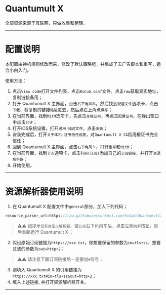 # Quantumult X
全部资源来源于互联网，只做收集和整理。

------------------------------

# 配置说明

本配置由神机规则修改而来，修改了默认策略组，并集成了去广告脚本和重写，适合小白入门。

使用方法：
  1. 点击`View code`打开文件列表，点击`RuCu6.conf`文件，点击`raw`获取真实地址，复制链接备用；
  2. 打开 Quantumult X 主界面，点击`右下角风车`，然后找到`配置文件`选项卡，点击`下载`，将复制的链接`粘贴`进去，然后点右上角点`保存`；
  3. 在当前界面，找到`MitM`选项卡，先点击`生成证书`，再点击`配置证书`，在弹出窗口中点击`允许`；
  4. 打开iOS系统设置，打开`通用-描述文件`，点击`安装`；
  5. 安装完成后，打开`关于本机-证书信任设置`，对`Quantumult X CA`启用根证书完全信任；
  6. 回到 Quantumult X 主界面，点击`右下角风车`，打开`重写`和`MitM`；
  7. 在当前界面，找到`节点`选项卡，点击`引用(订阅)`添加自己的`订阅链接`，并打开`资源解析器`；
  8. 开始使用。

------------------------------

# 资源解析器使用说明

1. 在 Quantumult X 配置文件中`general`部分，加入下列代码；
```Java
resource_parser_url=https://raw.githubusercontent.com/RuCu6/QuantumultX/master/Scripts/resource-parser.js
```
>⚠️⚠️ 如提示`没有自定义解析器`，请`长按`右下角风车后，点击左侧`刷新`按钮，然后重新运行 Quantumult X ；
2. 假设原始订阅链接为`https://xxx.txt`，你想要保留的参数为`in=tls+ss`，想要过滤的参数为`out=http+2`；
>⚠️⚠️ 请注意下面订阅链接后一定要加`#`符号；
3. 则填入 Quantumult X 的引用链接为`https://xxx.txt#in=tls+ss&out=http+2`；
4. 填入上述链接, 并打开资源解析器开关。

------------------------------
